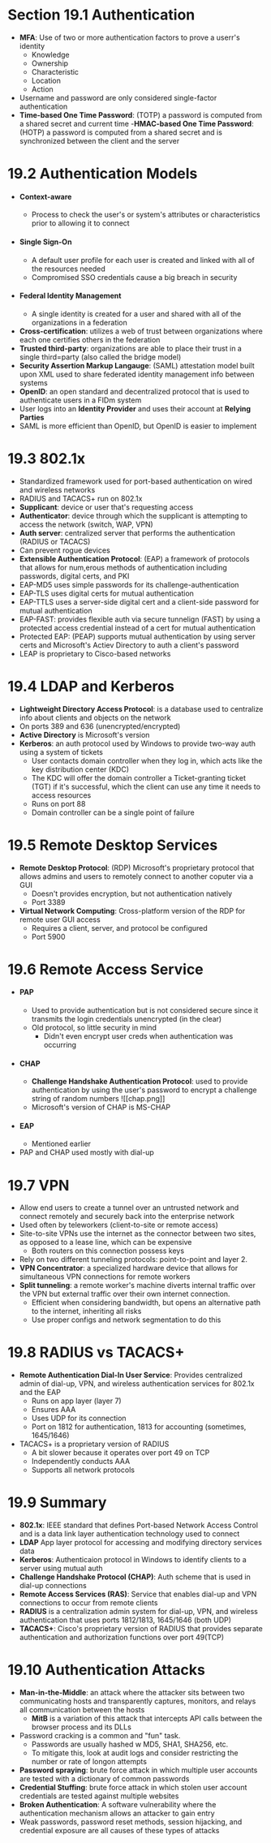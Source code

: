 # Section 19.1 Authentication
- **MFA**: Use of two or more authentication factors to prove a userr's identity
	- Knowledge
	- Ownership
	- Characteristic
	- Location
	- Action
- Username and password are only considered single-factor authentication
- **Time-based One Time Password**: (TOTP) a password is computed from a shared secret and current time
-**HMAC-based One Time Password**: (HOTP) a password is computed from a shared secret and is synchronized between the client and the server

# 19.2 Authentication Models
- #### Context-aware 
	- Process to check the user's or system's attributes or characteristics prior to allowing it to connect
- #### Single Sign-On
	- A default user profile for each user is created and linked with all of the resources needed
	- Compromised SSO credentials cause a big breach in security
- #### Federal Identity Management
	- A single identity is created for a user and shared with all of the organizations in a federation
- **Cross-certification**: utilizes a web of trust between organizations where each one certifies others in the federation
- **Trusted third-party**: organizations are able to place their trust in a single third=party (also called the bridge model)
- **Security Assertion Markup Langauge**: (SAML) attestation model built upon XML used to share federated identity management info between systems
- **OpenID**: an open standard and decentralized protocol that is used to authenticate users in a FIDm system
- User logs into an **Identity Provider** and uses their account at **Relying Parties**
- SAML is more efficient than OpenID, but OpenID is easier to implement
# 19.3 802.1x
- Standardized framework used for port-based authentication on wired and wireless networks
- RADIUS and TACACS+ run on 802.1x
- **Supplicant**: device or user that's requesting access
- **Authenticator**: device through which the supplicant is attempting to access the network (switch, WAP, VPN)
- **Auth server**: centralized server that performs the authentication (RADIUS or TACACS)
- Can prevent rogue devices
- **Extensible Authentication Protocol**: (EAP) a framework of protocols that allows for num,erous methods of authentication including passwords, digital certs, and PKI
- EAP-MD5 uses simple passwords for its challenge-authentication
- EAP-TLS uses digital certs for mutual authentication
- EAP-TTLS uses a server-side digital cert and a client-side password for mutual authentication
- EAP-FAST: provides flexible auth via secure tunnelign (FAST) by using a protected access credential instead of a cert for mutual authentication
- Protected EAP: (PEAP) supports mutual authentication by using server certs and Microsoft's Actiev Directory to auth a client's password
- LEAP is proprietary to Cisco-based networks
# 19.4 LDAP and Kerberos
- **Lightweight Directory Access Protocol**: is a database used to centralize info about clients and objects on the network
- On ports 389 and 636 (unencrypted/encrypted)
- **Active Directory** is Microsoft's version
- **Kerberos**: an auth protocol used by Windows to provide two-way auth using a system of tickets
	- User contacts domain controller when they log in, which acts like the key distribution center (KDC)
	- The KDC will offer the domain controller a Ticket-granting ticket (TGT) if it's successful, which the client can use any time it needs to access resources
	- Runs on port 88
	- Domain controller can be a single point of failure
# 19.5 Remote Desktop Services
- **Remote Desktop Protocol**: (RDP) Microsoft's proprietary protocol that allows admins and users to remotely connect to another coputer via a GUI
	- Doesn't provides encryption, but not authentication natively
	- Port 3389
- **Virtual Network Computing**: Cross-platform version of the RDP for remote user GUI access
	- Requires a client, server, and protocol be configured
	- Port 5900
# 19.6 Remote Access Service
- #### PAP
	- Used to provide authentication but is not considered secure since it transmits the login credentials unencrypted (in the clear)
	- Old protocol, so little security in mind
		- Didn't even encrypt user creds when authentication was occurring
- #### CHAP
	-  **Challenge Handshake Authentication Protocol**: used to provide authentication by using the user's password to encrypt a challenge string of random numbers
	![[chap.png]]
	- Microsoft's version of CHAP is MS-CHAP
- #### EAP
	- Mentioned earlier
- PAP and CHAP used mostly with dial-up
# 19.7 VPN
- Allow end users to create a tunnel over an untrusted network and connect remotely and securely back into the enterprise network
- Used often by teleworkers (client-to-site or remote access)
- Site-to-site VPNs use the internet as the connector between two sites, as opposed to a lease line, which can be expensive
	- Both routers on this connection possess keys
- Rely on two different tunneling protocols: point-to-point and layer 2. 
- **VPN Concentrator**: a specialized hardware device that allows for simultaneous VPN connections for remote workers
- **Split tunneling**: a remote worker's machine diverts internal traffic over the VPN but external traffic over their own internet connection.
	- Efficient when considering bandwidth, but opens an alternative path to the internet, inheriting all risks
	- Use proper configs and network segmentation to do this
# 19.8 RADIUS vs TACACS+
- **Remote Authentication Dial-In User Service**:  Provides centralized admin of dial-up, VPN, and wireless authentication services for 802.1x and the EAP
	- Runs on app layer (layer 7)
	- Ensures AAA
	- Uses UDP for its connection
	- Port on 1812 for authentication, 1813 for accounting (sometimes, 1645/1646)
- TACACS+ is a proprietary version of RADIUS
	- A bit slower because it operates over port 49 on TCP
	- Independently conducts AAA
	- Supports all network protocols
# 19.9 Summary
- **802.1x**: IEEE standard that defines Port-based Network Access Control and is a data link layer authentication technology used to connect 
- **LDAP** App layer protocol for accessing and modifying directory services data
- **Kerberos**: Authenticaion protocol in Windows to identify clients to a server using mutual auth
- **Challenge Handshake Protocol (CHAP)**: Auth scheme that is used in dial-up connections
- **Remote Access Services (RAS)**: Service that enables dial-up and VPN connections to occur from remote clients
- **RADIUS** is a centralization admin system for dial-up, VPN, and wireless authentication that uses ports 1812/1813, 1645/1646 (both UDP)
- **TACACS+**: Cisco's proprietary version of RADIUS that provides separate authentication and authorization functions over port 49(TCP)
# 19.10 Authentication Attacks
- **Man-in-the-Middle**: an attack where the attacker sits between two communicating hosts and transparently captures, monitors, and relays all communication between the hosts
	- **MitB** is a variation of this attack that intercepts API calls between the browser process and its DLLs
- Password cracking is a common and "fun" task. 
	- Passwords are usually hashed w MD5, SHA1, SHA256, etc.
	- To mitigate this, look at audit logs and consider restricting the number or rate of longon attempts
- **Password spraying**: brute force attack in which multiple user accounts are tested with a dictionary of common passwords
- **Credential Stuffing**: brute force attack in which stolen user account credentials are tested against multiple websites
- **Broken Authentication**: A software vulnerability where the authentication mechanism allows an attacker to gain entry
- Weak passwords, password reset methods, session hijacking, and credential exposure are all causes of these types of attacks